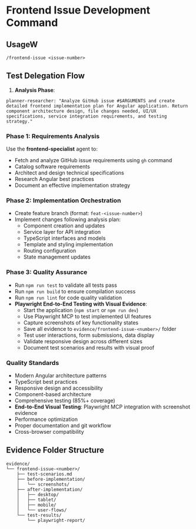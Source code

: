# Frontend Issue Development Command

## UsageW
```
/frontend-issue <issue-number>
```

## Test Delegation Flow
1. **Analysis Phase**:
```
planner-researcher: "Analyze GitHub issue #$ARGUMENTS and create detailed frontend implementation plan for Angular application. Return component architecture design, file changes needed, UI/UX specifications, service integration requirements, and testing strategy."
```

### Phase 1: Requirements Analysis
Use the **frontend-specialist** agent to:
- Fetch and analyze GitHub issue requirements using `gh` command
- Catalog software requirements 
- Architect and design technical specifications
- Research Angular best practices 
- Document an effective implementation strategy

### Phase 2: Implementation Orchestration
- Create feature branch (format: `feat-<issue-number>`)
- Implement changes following analysis plan:
  - Component creation and updates
  - Service layer for API integration
  - TypeScript interfaces and models
  - Template and styling implementation
  - Routing configuration
  - State management updates

### Phase 3: Quality Assurance
- Run `npm run test` to validate all tests pass
- Run `npm run build` to ensure compilation success
- Run `npm run lint` for code quality validation
- **Playwright End-to-End Testing with Visual Evidence**:
  - Start the application (`npm start` or `npm run dev`)
  - Use Playwright MCP to test implemented UI features
  - Capture screenshots of key functionality states
  - Save all evidence to `evidence/frontend-issue-<number>/` folder
  - Test user interactions, form submissions, data display
  - Validate responsive design across different sizes
  - Document test scenarios and results with visual proof

### Quality Standards
- Modern Angular architecture patterns
- TypeScript best practices 
- Responsive design and accessibility
- Component-based architecture
- Comprehensive testing (85%+ coverage)
- **End-to-End Visual Testing**: Playwright MCP integration with screenshot evidence
- Performance optimization
- Proper documentation and git workflow
- Cross-browser compatibility

## Evidence Folder Structure
```
evidence/
└── frontend-issue-<number>/
    ├── test-scenarios.md
    ├── before-implementation/
    │   └── screenshots/
    ├── after-implementation/
    │   ├── desktop/
    │   ├── tablet/
    │   ├── mobile/
    │   └── user-flows/
    └── test-results/
        └── playwright-report/
```
